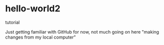 # hello-world2
tutorial

Just getting familiar with GitHub for now, not much going on here
"making changes from my local computer" 
